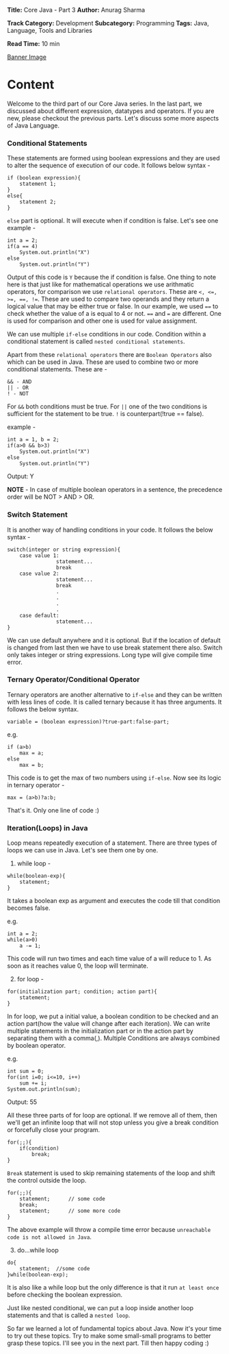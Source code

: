<b>Title:</b> Core Java - Part 3
<b>Author:</b> Anurag Sharma

<b>Track Category:</b> Development
<b>Subcategory:</b> Programming
<b>Tags:</b> Java, Language, Tools and Libraries

<b>Read Time:</b>  10 min

[Banner Image](https://www.dropbox.com/s/622zq50qi1h6rcl/markus-spiske-qjnAnF0jIGk-unsplash.jpg?dl=0)

# Content

Welcome to the third part of our Core Java series. In the last part, we discussed about different expression, datatypes and operators. If you are new, please checkout the previous parts.
Let's discuss some more aspects of Java Language.

### Conditional Statements

These statements are formed using boolean expressions and they are used to alter the sequence of execution of our code. It follows below syntax - 

```
if (boolean expression){
	statement 1;
}
else{
	statement 2;
}
```

`else` part is optional. It will execute when if condition is false. Let's see one example - 

```
int a = 2;
if(a == 4)
	System.out.println("X")
else
	System.out.println("Y")
```

Output of this code is `Y` because the if condition is false. One thing to note here is that just like for mathematical operations we use arithmatic operators, for comparison we use `relational operators`. These are `<, <=, >=, ==, !=`. These are used to compare two operands and they return a logical value that may be either true or false. In our example, we used `==` to check whether the value of a is equal to 4 or not. `==` and `=` are different. One is used for comparison and other one is used for value assignment.

We can use multiple `if-else` conditions in our code. Condition within a conditional statement is called `nested conditional statements`.

Apart from these `relational operators` there are `Boolean Operators` also which can be used in Java. These are used to combine two or more conditional statements. These are - 

```
&& - AND
|| - OR
! - NOT
```

For `&&` both conditions must be true. For `||` one of the two conditions is sufficient for the statement to be true. `!` is counterpart(!true == false).

example - 

```
int a = 1, b = 2;
if(a>0 && b>3)
	System.out.println("X")
else
	System.out.println("Y")
```

Output: Y

**NOTE** - In case of multiple boolean operators in a sentence, the precedence order will be NOT > AND > OR.

### Switch Statement

It is another way of handling conditions in your code. It follows the below syntax - 

```
switch(integer or string expression){
	case value 1:
				statement...
				break
	case value 2:
				statement...
				break
				.
				.
				.
				.
	case default:
				statement...
} 
```

We can use default anywhere and it is optional. But if the location of default is changed from last then we have to use break statement there also.
Switch only takes integer or string expressions. Long type will give compile time error.

### Ternary Operator/Conditional Operator

Ternary operators are another alternative to `if-else` and they can be written with less lines of code. It is called ternary because it has three arguments. It follows the below syntax.

`variable = (boolean expression)?true-part:false-part;`

e.g. 

```
if (a>b)
	max = a;
else
	max = b;
```

This code is to get the max of two numbers using `if-else`. Now see its logic in ternary operator - 

`max = (a>b)?a:b;`

That's it. Only one line of code :)

### Iteration(Loops) in Java

Loop means repeatedly execution of a statement. There are three types of loops we can use in Java. Let's see them one by one.

1. while loop - 

```
while(boolean-exp){
	statement;
}
```

It takes a boolean exp as argument and executes the code till that condition becomes false.

e.g.

```
int a = 2;
while(a>0)
	a -= 1;
```

This code will run two times and each time value of a will reduce to 1. As soon as it reaches value 0, the loop will terminate.

2. for loop -

```
for(initialization part; condition; action part){
	statement;
}
```

In for loop, we put a initial value, a boolean condition to be checked and an action part(how the value will change after each iteration).
We can write multiple statements in the initialization part or in the action part by separating them with a comma(,). Multiple Conditions are always combined by boolean operator.

e.g.

```
int sum = 0;
for(int i=0; i<=10, i++)
	sum += i;
System.out.println(sum);
```

Output: 55

All these three parts of for loop are optional. If we remove all of them, then we'll get an infinite loop that will not stop unless you give a break condition or forcefully close your program.

```
for(;;){
	if(condition)
		break;
}
```

`Break` statement is used to skip remaining statements of the loop and shift the control outside the loop. 

```
for(;;){
	statement;		// some code
	break;
	statement;		// some more code
}
```

The above example will throw a compile time error because `unreachable code is not allowed in Java`.

3. do...while loop

```
do{
	statement;	//some code
}while(boolean-exp);
```

It is also like a while loop but the only difference is that it run `at least once` before checking the boolean expression.

Just like nested conditional, we can put a loop inside another loop statements and that is called a `nested loop`.

So far we learned a lot of fundamental topics about Java. Now it's your time to try out these topics. Try to make some small-small programs to better grasp these topics. I'll see you in the next part. Till then happy coding :)